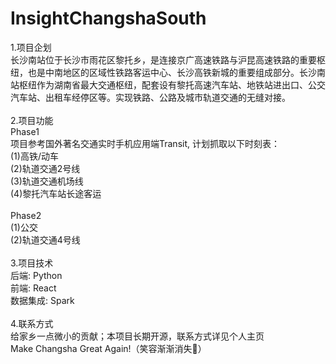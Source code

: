 # InsightChangshaSouth

1.项目企划 </br>
长沙南站位于长沙市雨花区黎托乡，是连接京广高速铁路与沪昆高速铁路的重要枢纽，也是中南地区的区域性铁路客运中心、长沙高铁新城的重要组成部分。长沙南站枢纽作为湖南省最大交通枢纽，配套设有黎托高速汽车站、地铁站进出口、公交汽车站、出租车经停区等。实现铁路、公路及城市轨道交通的无缝对接。</br>
</br>
2.项目功能</br>
Phase1</br>
项目参考国外著名交通实时手机应用端Transit, 计划抓取以下时刻表：</br>
(1)高铁/动车</br>
(2)轨道交通2号线</br>
(3)轨道交通机场线</br>
(4)黎托汽车站长途客运</br>
</br>
Phase2</br>
(1)公交</br>
(2)轨道交通4号线</br>
</br>
3.项目技术</br>
后端: Python</br>
前端: React</br>
数据集成: Spark</br>
</br>
4.联系方式</br>
给家乡一点微小的贡献；本项目长期开源，联系方式详见个人主页</br>
Make Changsha Great Again!（笑容渐渐消失👋）</br>
